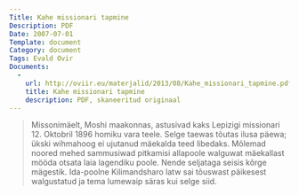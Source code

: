 ```yaml
---
Title: Kahe missionari tapmine
Description: PDF
Date: 2007-07-01
Template: document
Category: document
Tags: Evald Ovir
Documents:
  -
    url: http://oviir.eu/materjalid/2013/08/Kahe_missionari_tapmine.pdf
    title: Kahe missionari tapmine
    description: PDF, skaneeritud originaal
---
```


<blockquote>

Missonimäelt, Moshi maakonnas, astusivad kaks Lepizigi missionari 12. Oktobril 1896 homiku vara teele.
Selge taewas tõutas ilusa päewa; ükski wihmahoog ei ujutanud mäekalda teed libedaks.
Mõlemad noored mehed sammusiwad pitkamisi allapoole walguwat mäekallast mööda otsata laia lagendiku poole.
Nende seljataga seisis kõrge mägestik. Ida-poolne Kilimandsharo latw sai tõuswast päikesest walgustatud
ja tema lumewaip säras kui selge siid.

</blockquote>
